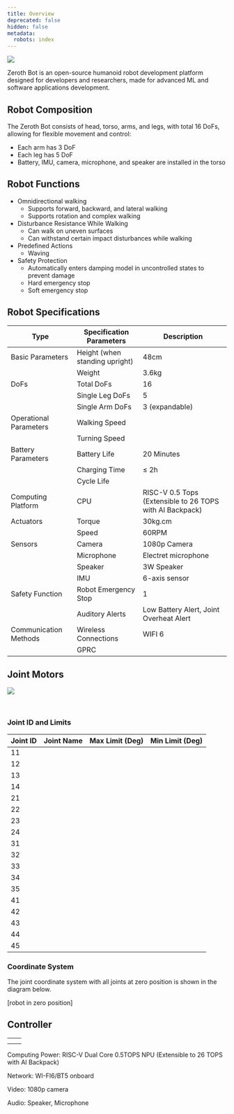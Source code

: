 ```yaml
---
title: Overview
deprecated: false
hidden: false
metadata:
  robots: index
---
```

<Image align="center" src="https://files.readme.io/299bf6da93adc761a172c73cc66dfea9f055f908692e4c8208fcfd07c135aac0-52D09022-5F10-44BB-9E18-1752175972B0_4_5005_c.jpeg" />

<br />

Zeroth Bot is an open-source humanoid robot development platform designed for developers and researchers, made for advanced ML and software applications development.

## Robot Composition

The Zeroth Bot consists of head, torso, arms, and legs, with total 16 DoFs, allowing for flexible movement and control:

* Each arm has 3 DoF
* Each leg has 5 DoF
* Battery, IMU, camera, microphone, and speaker are installed in the torso

## Robot Functions

* Omnidirectional walking
  * Supports forward, backward, and lateral walking
  * Supports rotation and complex walking
* Disturbance Resistance While Walking
  * Can walk on uneven surfaces
  * Can withstand certain impact disturbances while walking
* Predefined Actions
  * Waving
* Safety Protection
  * Automatically enters damping model in uncontrolled states to prevent damage
  * Hard emergency stop
  * Soft emergency stop

## Robot Specifications

| Type                   | Specification Parameters       | Description                                              |
| ---------------------- | ------------------------------ | -------------------------------------------------------- |
| Basic Parameters       | Height (when standing upright) | 48cm                                                     |
|                        | Weight                         | 3.6kg                                                    |
| DoFs                   | Total DoFs                     | 16                                                       |
|                        | Single Leg DoFs                | 5                                                        |
|                        | Single Arm DoFs                | 3 (expandable)                                           |
| Operational Parameters | Walking Speed                  |                                                          |
|                        | Turning Speed                  |                                                          |
| Battery Parameters     | Battery Life                   | 20 Minutes                                               |
|                        | Charging Time                  | ≤ 2h                                                     |
|                        | Cycle Life                     |                                                          |
| Computing Platform     | CPU                            | RISC-V 0.5 Tops (Extensible to 26 TOPS with AI Backpack) |
| Actuators              | Torque                         | 30kg.cm                                                  |
|                        | Speed                          | 60RPM                                                    |
| Sensors                | Camera                         | 1080p Camera                                             |
|                        | Microphone                     | Electret microphone                                      |
|                        | Speaker                        | 3W Speaker                                               |
|                        | IMU                            | 6-axis sensor                                            |
| Safety Function        | Robot Emergency Stop           | 1                                                        |
|                        | Auditory Alerts                | Low Battery Alert, Joint Overheat Alert                  |
| Communication Methods  | Wireless Connections           | WIFI 6                                                   |
|                        | GPRC                           |                                                          |

## Joint Motors

![](https://files.readme.io/b72839a04316c7ea135c56706bd7497bf465fc5fb6f230aa883b063e821a05e1-image.png)

<br />

### Joint ID and Limits

| Joint ID | Joint Name | Max Limit (Deg) | Min Limit (Deg) |
| -------- | ---------- | --------------- | --------------- |
| 11       |            |                 |                 |
| 12       |            |                 |                 |
| 13       |            |                 |                 |
| 14       |            |                 |                 |
| 21       |            |                 |                 |
| 22       |            |                 |                 |
| 23       |            |                 |                 |
| 24       |            |                 |                 |
| 31       |            |                 |                 |
| 32       |            |                 |                 |
| 33       |            |                 |                 |
| 34       |            |                 |                 |
| 35       |            |                 |                 |
| 41       |            |                 |                 |
| 42       |            |                 |                 |
| 43       |            |                 |                 |
| 44       |            |                 |                 |
| 45       |            |                 |                 |

### Coordinate System

The joint coordinate system with all joints at zero position is shown in the diagram below.

\[robot in zero position]

## Controller

|   |   |
| - | - |
|   |   |
|   |   |

Computing Power: RISC-V Dual Core 0.5TOPS NPU (Extensible to 26 TOPS with AI Backpack)

Network: WI-FI6/BT5 onboard

Video: 1080p camera

Audio: Speaker, Microphone